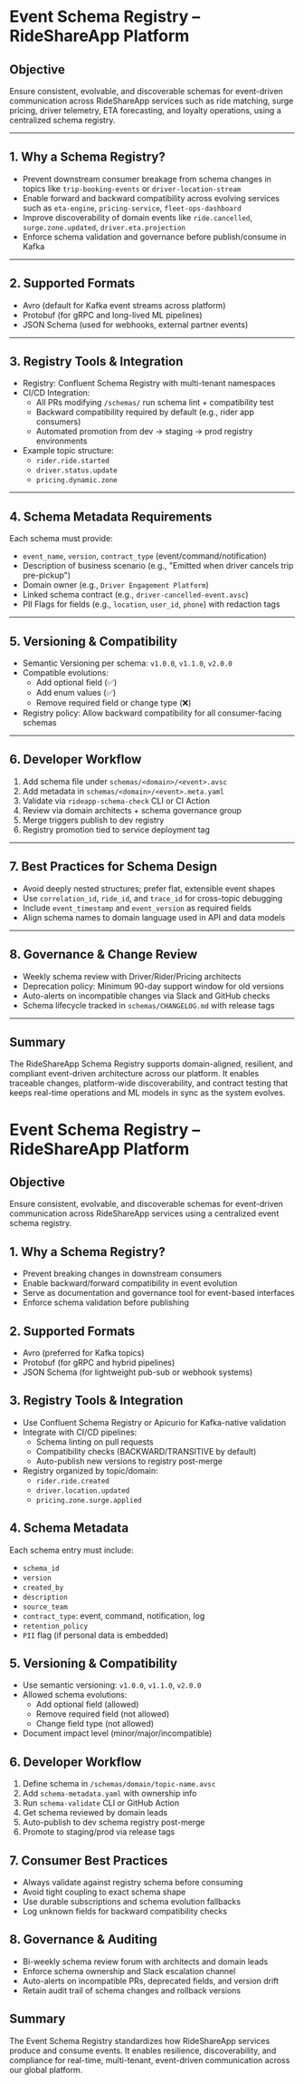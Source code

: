 # Event Schema Registry – RideShareApp Platform

## Objective
Ensure consistent, evolvable, and discoverable schemas for event-driven communication across RideShareApp services such as ride matching, surge pricing, driver telemetry, ETA forecasting, and loyalty operations, using a centralized schema registry.

---

## 1. Why a Schema Registry?
- Prevent downstream consumer breakage from schema changes in topics like `trip-booking-events` or `driver-location-stream`
- Enable forward and backward compatibility across evolving services such as `eta-engine`, `pricing-service`, `fleet-ops-dashboard`
- Improve discoverability of domain events like `ride.cancelled`, `surge.zone.updated`, `driver.eta.projection`
- Enforce schema validation and governance before publish/consume in Kafka

---

## 2. Supported Formats
- Avro (default for Kafka event streams across platform)
- Protobuf (for gRPC and long-lived ML pipelines)
- JSON Schema (used for webhooks, external partner events)

---

## 3. Registry Tools & Integration
- Registry: Confluent Schema Registry with multi-tenant namespaces
- CI/CD Integration:
  - All PRs modifying `/schemas/` run schema lint + compatibility test
  - Backward compatibility required by default (e.g., rider app consumers)
  - Automated promotion from dev → staging → prod registry environments
- Example topic structure:
  - `rider.ride.started`
  - `driver.status.update`
  - `pricing.dynamic.zone`

---

## 4. Schema Metadata Requirements
Each schema must provide:
- `event_name`, `version`, `contract_type` (event/command/notification)
- Description of business scenario (e.g., "Emitted when driver cancels trip pre-pickup")
- Domain owner (e.g., `Driver Engagement Platform`)
- Linked schema contract (e.g., `driver-cancelled-event.avsc`)
- PII Flags for fields (e.g., `location`, `user_id`, `phone`) with redaction tags

---

## 5. Versioning & Compatibility
- Semantic Versioning per schema: `v1.0.0`, `v1.1.0`, `v2.0.0`
- Compatible evolutions:
  - Add optional field (✅)
  - Add enum values (✅)
  - Remove required field or change type (❌)
- Registry policy: Allow backward compatibility for all consumer-facing schemas

---

## 6. Developer Workflow
1. Add schema file under `schemas/<domain>/<event>.avsc`
2. Add metadata in `schemas/<domain>/<event>.meta.yaml`
3. Validate via `rideapp-schema-check` CLI or CI Action
4. Review via domain architects + schema governance group
5. Merge triggers publish to dev registry
6. Registry promotion tied to service deployment tag

---

## 7. Best Practices for Schema Design
- Avoid deeply nested structures; prefer flat, extensible event shapes
- Use `correlation_id`, `ride_id`, and `trace_id` for cross-topic debugging
- Include `event_timestamp` and `event_version` as required fields
- Align schema names to domain language used in API and data models

---

## 8. Governance & Change Review
- Weekly schema review with Driver/Rider/Pricing architects
- Deprecation policy: Minimum 90-day support window for old versions
- Auto-alerts on incompatible changes via Slack and GitHub checks
- Schema lifecycle tracked in `schemas/CHANGELOG.md` with release tags

---

## Summary
The RideShareApp Schema Registry supports domain-aligned, resilient, and compliant event-driven architecture across our platform. It enables traceable changes, platform-wide discoverability, and contract testing that keeps real-time operations and ML models in sync as the system evolves.


# Event Schema Registry – RideShareApp Platform

## Objective
Ensure consistent, evolvable, and discoverable schemas for event-driven communication across RideShareApp services using a centralized event schema registry.

## 1. Why a Schema Registry?
- Prevent breaking changes in downstream consumers
- Enable backward/forward compatibility in event evolution
- Serve as documentation and governance tool for event-based interfaces
- Enforce schema validation before publishing

## 2. Supported Formats
- Avro (preferred for Kafka topics)
- Protobuf (for gRPC and hybrid pipelines)
- JSON Schema (for lightweight pub-sub or webhook systems)

## 3. Registry Tools & Integration
- Use Confluent Schema Registry or Apicurio for Kafka-native validation
- Integrate with CI/CD pipelines:
  - Schema linting on pull requests
  - Compatibility checks (BACKWARD/TRANSITIVE by default)
  - Auto-publish new versions to registry post-merge
- Registry organized by topic/domain:
  - `rider.ride.created`
  - `driver.location.updated`
  - `pricing.zone.surge.applied`

## 4. Schema Metadata
Each schema entry must include:
- `schema_id`
- `version`
- `created_by`
- `description`
- `source_team`
- `contract_type`: event, command, notification, log
- `retention_policy`
- `PII` flag (if personal data is embedded)

## 5. Versioning & Compatibility
- Use semantic versioning: `v1.0.0`, `v1.1.0`, `v2.0.0`
- Allowed schema evolutions:
  - Add optional field (allowed)
  - Remove required field (not allowed)
  - Change field type (not allowed)
- Document impact level (minor/major/incompatible)

## 6. Developer Workflow
1. Define schema in `/schemas/domain/topic-name.avsc`
2. Add `schema-metadata.yaml` with ownership info
3. Run `schema-validate` CLI or GitHub Action
4. Get schema reviewed by domain leads
5. Auto-publish to dev schema registry post-merge
6. Promote to staging/prod via release tags

## 7. Consumer Best Practices
- Always validate against registry schema before consuming
- Avoid tight coupling to exact schema shape
- Use durable subscriptions and schema evolution fallbacks
- Log unknown fields for backward compatibility checks

## 8. Governance & Auditing
- Bi-weekly schema review forum with architects and domain leads
- Enforce schema ownership and Slack escalation channel
- Auto-alerts on incompatible PRs, deprecated fields, and version drift
- Retain audit trail of schema changes and rollback versions

## Summary
The Event Schema Registry standardizes how RideShareApp services produce and consume events. It enables resilience, discoverability, and compliance for real-time, multi-tenant, event-driven communication across our global platform.
